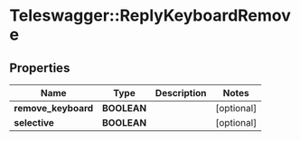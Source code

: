 # Teleswagger::ReplyKeyboardRemove

## Properties
Name | Type | Description | Notes
------------ | ------------- | ------------- | -------------
**remove_keyboard** | **BOOLEAN** |  | [optional] 
**selective** | **BOOLEAN** |  | [optional] 



